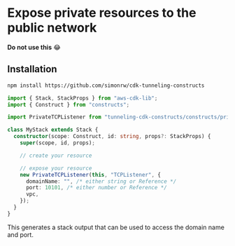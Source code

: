 # Expose private resources to the public network

**Do not use this** 😂

## Installation

```bash
npm install https://github.com/simonrw/cdk-tunneling-constructs
```

```typescript
import { Stack, StackProps } from "aws-cdk-lib";
import { Construct } from "constructs";

import PrivateTCPListener from "tunneling-cdk-constructs/constructs/private-tcp-listener";

class MyStack extends Stack {
  constructor(scope: Construct, id: string, props?: StackProps) {
    super(scope, id, props);

    // create your resource

    // expose your resource
    new PrivateTCPListener(this, "TCPListener", {
      domainName: "", /* either string or Reference */
      port: 10101, /* either number or Reference */
      vpc,
    });
  }
}
```

This generates a stack output that can be used to access the domain name and port.
